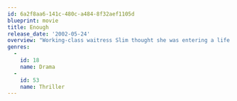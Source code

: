 ```yaml
---
id: 6a2f8aa6-141c-480c-a484-8f32aef1105d
blueprint: movie
title: Enough
release_date: '2002-05-24'
overview: "Working-class waitress Slim thought she was entering a life of domestic bliss when she married Mitch, the man of her dreams. After the arrival of their first child, her picture perfect life is shattered when she discovers Mitch's hidden possessive dark side, a controlling and abusive alter ego that can turn trust, love and tranquility into terror. Terrified for her child's safety, Slim flees with her daughter. Relentless in his pursuit and enlisting the aid of lethal henchmen, Mitch continually stalks the prey that was once his family."
genres:
  -
    id: 18
    name: Drama
  -
    id: 53
    name: Thriller
---
```


